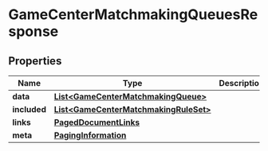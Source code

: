 

# GameCenterMatchmakingQueuesResponse


## Properties

| Name | Type | Description | Notes |
|------------ | ------------- | ------------- | -------------|
|**data** | [**List&lt;GameCenterMatchmakingQueue&gt;**](GameCenterMatchmakingQueue.md) |  |  |
|**included** | [**List&lt;GameCenterMatchmakingRuleSet&gt;**](GameCenterMatchmakingRuleSet.md) |  |  [optional] |
|**links** | [**PagedDocumentLinks**](PagedDocumentLinks.md) |  |  |
|**meta** | [**PagingInformation**](PagingInformation.md) |  |  [optional] |



